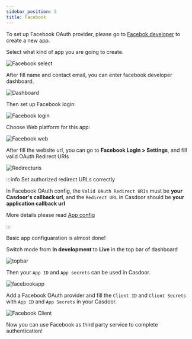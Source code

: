 ```yaml
---
sidebar_position: 5
title: Facebook
---
```


To set up Facebook OAuth provider, please go to [Facebok developer](https://developers.facebook.com/apps/) to create a new app.

Select what kind of app you are going to create.

![Facebook select](/img/providers/OAuth/facebookselect.png)

After fill name and contact email, you can enter facebook developer dashboard.

![Dashboard](/img/providers/OAuth/dashboard.png)

Then set up Facebook login:

![Facebook login](/img/providers/OAuth/facebooklogin.png)

Choose Web platform for this app:

![Facebook web](/img/providers/OAuth/facebookweb.png)

After fill the website url, you can go to **Facebook Login > Settings**, and fill valid OAuth Redirect URIs

![Redirecturis](/img/providers/OAuth/facebookredirecturl.png)


:::info Set authorized redirect URLs correctly

In Facebook OAuth config, the `Valid OAuth Redirect URIs` must be **your Casdoor's callback url**, and the `Redirect URL` in Casdoor should be **your application callback url**

More details please read [App config](/docs/application/config#further-understanding)

:::

Basic app configuaration is almost done!

Switch mode from **In development** to **Live** in the top bar of dashboard

![topbar](/img/providers/OAuth/facebooktopbar.png)

Then your `App ID` and `App secrets` can be used in Casdoor.

![facebookapp](/img/providers/OAuth/facebookapp.png)

Add a Facebook OAuth provider and fill the `Client ID` and `Client Secrets` with `App ID` and `App Secrets` in your Casdoor.

![Facebook Client](/img/providers/OAuth/facebookclient.png)

Now you can use Facebook as third party service to complete authentication!